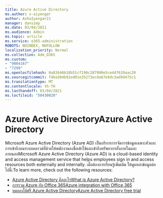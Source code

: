 ```yaml
---
title: Azure Active Directory
ms.author: v-aiyengar
author: AshaIyengar21
manager: dansimp
ms.date: 03/04/2021
ms.audience: Admin
ms.topic: article
ms.service: o365-administration
ROBOTS: NOINDEX, NOFOLLOW
localization_priority: Normal
ms.collection: Adm_O365
ms.custom:
- "9004167"
- "7299"
ms.openlocfilehash: 0a82646b18b51cf198c287990e5ce447619aac20
ms.sourcegitcommit: f4ba304b92ed01e35273ecda67e9dc3ad9d475c1
ms.translationtype: MT
ms.contentlocale: th-TH
ms.lasthandoff: 03/04/2021
ms.locfileid: "50430020"
---
```

# <a name="azure-active-directory"></a><span data-ttu-id="9da2b-102">Azure Active Directory</span><span class="sxs-lookup"><span data-stu-id="9da2b-102">Azure Active Directory</span></span>

<span data-ttu-id="9da2b-103">Microsoft Azure Active Directory (Azure AD) เป็นบริการการจัดการข้อมูลเฉพาะตัวและการเข้าถึงบนระบบคลาวด์ที่ช่วยให้พนักงานลงชื่อเข้าใช้และเข้าถึงทรัพยากรทั้งภายในและภายนอก</span><span class="sxs-lookup"><span data-stu-id="9da2b-103">Microsoft Azure Active Directory (Azure AD) is a cloud-based identity and access management service that helps employees sign in and access resources both externally and internally.</span></span> <span data-ttu-id="9da2b-104">เมื่อต้องการเรียนรู้เพิ่มเติม ให้ดูแหล่งข้อมูลต่อไปนี้:</span><span class="sxs-lookup"><span data-stu-id="9da2b-104">To learn more, check out the following resources:</span></span>

- [<span data-ttu-id="9da2b-105">Azure Active Directory คืออะไร</span><span class="sxs-lookup"><span data-stu-id="9da2b-105">What is Azure Active Directory?</span></span>](https://go.microsoft.com/fwlink/?linkid=2081145)
- [<span data-ttu-id="9da2b-106">การรวม Azure กับ Office 365</span><span class="sxs-lookup"><span data-stu-id="9da2b-106">Azure integration with Office 365</span></span>](https://go.microsoft.com/fwlink/?linkid=2081218)
- [<span data-ttu-id="9da2b-107">ทดลองใช้ฟรี Azure Active Directory</span><span class="sxs-lookup"><span data-stu-id="9da2b-107">Azure Active Directory free trial</span></span>](https://go.microsoft.com/fwlink/?linkid=2081144)
